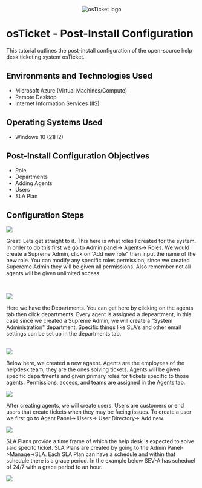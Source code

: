 <p align="center">
<img src="https://i.imgur.com/Clzj7Xs.png" alt="osTicket logo"/>
</p>

<h1>osTicket - Post-Install Configuration</h1>
This tutorial outlines the post-install configuration of the open-source help desk ticketing system osTicket.<br />


<h2>Environments and Technologies Used</h2>

- Microsoft Azure (Virtual Machines/Compute)
- Remote Desktop
- Internet Information Services (IIS)

<h2>Operating Systems Used </h2>

- Windows 10</b> (21H2)

<h2>Post-Install Configuration Objectives</h2>

- Role
- Departments
- Adding Agents
- Users
- SLA Plan 

<h2>Configuration Steps</h2>

<p>
<img src="https://i.imgur.com/wXM9pcJ.png"/>
</p>
<p>
Great! Lets get straight to it. This here is what roles  I created for the system. In order to do this first we go to Admin panel-> Agents-> Roles. We would create a Supreme Admin, click on 'Add new role" then input the name of the new role. You can modify any specific roles permission, since we created  Supereme Admin they will be given all permissions. Also remember not all agents will be given unlimited access. 

</p>
<br />

<p>
<img src="https://i.imgur.com/cJWIYrl.png"/>
</p>

<p>
Here we have the Departments. You can get here by clicking on the agents tab then click departments. Every agent is assigned a depeartment, in this case since we created a Supreme Admin, we will create a "System Administration" department. Specific things like SLA's and other email settings can be set up in the departments tab.


</p>
<br />
<img src="https://i.imgur.com/RLMvRRO.png"/>
<p>
Below here, we created a new agaent. Agents are the employees of the helpdesk team, they are the ones solving tickets. Agents will be given specific departments and given primary roles for tickets specific to those agents.  Permissions, access, and teams are assigned in the Agents tab.
</p>
<img src="https://i.imgur.com/4tEg8b2.png"/>
<p>
After creating agents, we will create users. Users are customers or end users that create tickets when they may be facing issues. To create a user we first go to Agent Panel-> Users-> User Directory-> Add new.
</p>
<img src="https://i.imgur.com/ebH7Tbr.png"/>
<br />

<p>
SLA Plans provide a time frame of which the help desk is expected to solve said specifc ticket. SLA Plans are created by going to the Admin Panel->Manage->SLA. Each SLA Plan can have a schedule and within that schedule there is a grace period. In the example below SEV-A has scheduel of 24/7 with a grace period fo an hour.
</p>
<img src="https://i.imgur.com/lkVeLP4.png"/>
